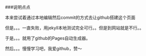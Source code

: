 ###说明点点

本来尝试着通过本地编辑然后commit的方式去让github搭建这个页面

但是。。。一直失败，用jekyll本地测试完全可行。。但是到网站就是不行。。

于是。。。就用了github的Pages自动生成器。

然后。。。慢慢学习吧，我爱github，赞～
